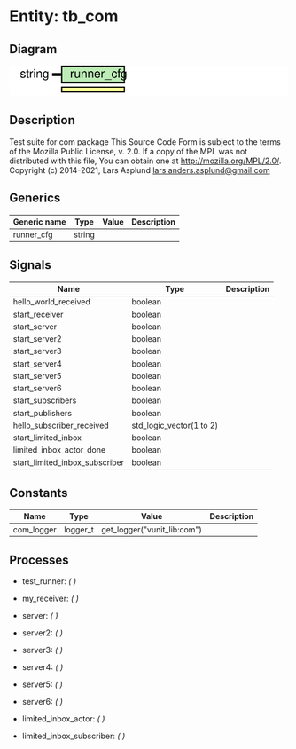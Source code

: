 # Entity: tb_com
## Diagram
![Diagram](tb_com.svg "Diagram")
## Description
Test suite for com package
This Source Code Form is subject to the terms of the Mozilla Public
License, v. 2.0. If a copy of the MPL was not distributed with this file,
You can obtain one at http://mozilla.org/MPL/2.0/.
Copyright (c) 2014-2021, Lars Asplund lars.anders.asplund@gmail.com
## Generics
| Generic name | Type   | Value | Description |
| ------------ | ------ | ----- | ----------- |
| runner_cfg   | string |       |             |
## Signals
| Name                           | Type                     | Description |
| ------------------------------ | ------------------------ | ----------- |
| hello_world_received           | boolean                  |             |
|  start_receiver                | boolean                  |             |
|  start_server                  | boolean                  |             |
| start_server2                  | boolean                  |             |
|  start_server3                 | boolean                  |             |
|  start_server4                 | boolean                  |             |
|  start_server5                 | boolean                  |             |
| start_server6                  | boolean                  |             |
|  start_subscribers             | boolean                  |             |
|  start_publishers              | boolean                  |             |
| hello_subscriber_received      | std_logic_vector(1 to 2) |             |
| start_limited_inbox            | boolean                  |             |
|  limited_inbox_actor_done      | boolean                  |             |
| start_limited_inbox_subscriber | boolean                  |             |
## Constants
| Name       | Type     | Value                        | Description |
| ---------- | -------- | ---------------------------- | ----------- |
| com_logger | logger_t |  get_logger("vunit_lib:com") |             |
## Processes
- test_runner: _(  )_

- my_receiver: _(  )_

- server: _(  )_

- server2: _(  )_

- server3: _(  )_

- server4: _(  )_

- server5: _(  )_

- server6: _(  )_

- limited_inbox_actor: _(  )_

- limited_inbox_subscriber: _(  )_

